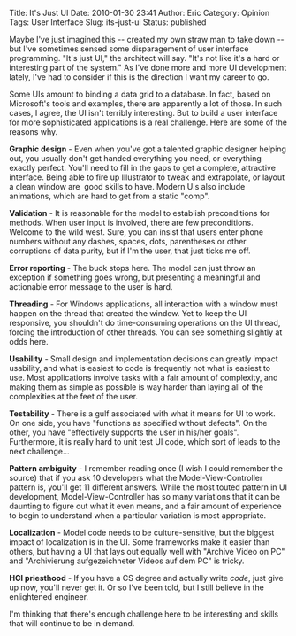 Title: It's Just UI
Date: 2010-01-30 23:41
Author: Eric
Category: Opinion
Tags: User Interface
Slug: its-just-ui
Status: published

Maybe I've just imagined this -- created my own straw man to take down
-- but I've sometimes sensed some disparagement of user interface
programming. "It's just UI," the architect will say. "It's not like it's
a hard or interesting part of the system." As I've done more and more UI
development lately, I've had to consider if this is the direction I want
my career to go.

Some UIs amount to binding a data grid to a database. In fact, based on
Microsoft's tools and examples, there are apparently a lot of those. In
such cases, I agree, the UI isn't terribly interesting. But to build a
user interface for more sophisticated applications is a real challenge.
Here are some of the reasons why.

**Graphic design** - Even when you've got a talented graphic designer
helping out, you usually don't get handed everything you need, or
everything exactly perfect. You'll need to fill in the gaps to get a
complete, attractive interface. Being able to fire up Illustrator to
tweak and extrapolate, or layout a clean window are  good skills to
have. Modern UIs also include animations, which are hard to get from a
static "comp".

**Validation** - It is reasonable for the model to establish
preconditions for methods. When user input is involved, there are few
preconditions. Welcome to the wild west. Sure, you can insist that users
enter phone numbers without any dashes, spaces, dots, parentheses or
other corruptions of data purity, but if I'm the user, that just ticks
me off.

**Error reporting** - The buck stops here. The model can just throw an
exception if something goes wrong, but presenting a meaningful and
actionable error message to the user is hard.

**Threading** - For Windows applications, all interaction with a window
must happen on the thread that created the window. Yet to keep the UI
responsive, you shouldn't do time-consuming operations on the UI thread,
forcing the introduction of other threads. You can see something
slightly at odds here.

**Usability** - Small design and implementation decisions can greatly
impact usability, and what is easiest to code is frequently not what is
easiest to use. Most applications involve tasks with a fair amount of
complexity, and making them as simple as possible is way harder than
laying all of the complexities at the feet of the user.

**Testability** - There is a gulf associated with what it means for UI
to work. On one side, you have "functions as specified without defects".
On the other, you have "effectively supports the user in his/her goals".
Furthermore, it is really hard to unit test UI code, which sort of leads
to the next challenge...

**Pattern ambiguity** - I remember reading once (I wish I could remember
the source) that if you ask 10 developers what the Model-View-Controller
pattern is, you'll get 11 different answers. While the most touted
pattern in UI development, Model-View-Controller has so many variations
that it can be daunting to figure out what it even means, and a fair
amount of experience to begin to understand when a particular variation
is most appropriate.

**Localization** - Model code needs to be culture-sensitive, but the
biggest impact of localization is in the UI. Some frameworks make it
easier than others, but having a UI that lays out equally well with
"Archive Video on PC" and "Archivierung aufgezeichneter Videos auf dem
PC" is tricky.

**HCI priesthood** - If you have a CS degree and actually write *code*,
just give up now, you'll never get it. Or so I've been told, but I still
believe in the enlightened engineer.

I'm thinking that there's enough challenge here to be interesting and
skills that will continue to be in demand.
